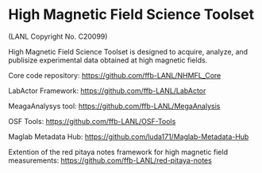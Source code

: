 # High Magnetic Field Science Toolset

(LANL Copyright No. C20099)

High Magnetic Field Science Toolset is designed to acquire, analyze, and publisize experimental data obtained at high magnetic fields.

Core code repository: https://github.com/ffb-LANL/NHMFL_Core

LabActor Framework: https://github.com/ffb-LANL/LabActor

MeagaAnalysys tool: https://github.com/ffb-LANL/MegaAnalysis

OSF Tools: https://github.com/ffb-LANL/OSF-Tools

Maglab Metadata Hub: https://github.com/luda171/Maglab-Metadata-Hub

Extention of the red pitaya notes framework for high magnetic field measurements: https://github.com/ffb-LANL/red-pitaya-notes
